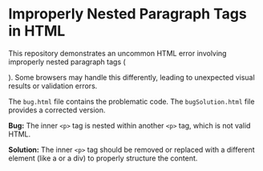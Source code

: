 # Improperly Nested Paragraph Tags in HTML

This repository demonstrates an uncommon HTML error involving improperly nested paragraph tags (<p>).  Some browsers may handle this differently, leading to unexpected visual results or validation errors.

The `bug.html` file contains the problematic code.  The `bugSolution.html` file provides a corrected version.

**Bug:**  The inner `<p>` tag is nested within another `<p>` tag, which is not valid HTML.

**Solution:** The inner `<p>` tag should be removed or replaced with a different element (like a <span> or a div) to properly structure the content.